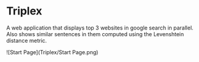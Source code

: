 # Triplex
A web application that displays top 3 websites in google search in parallel. Also shows similar sentences in them computed using the Levenshtein distance metric.


![Start Page](Triplex/Start Page.png)

